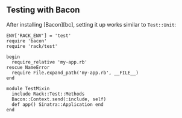Testing with Bacon
------------------

After installing [Bacon][bc], setting it up works similar to `Test::Unit`:

    ENV['RACK_ENV'] = 'test'
    require 'bacon'
    require 'rack/test'
    
    begin 
      require_relative 'my-app.rb'
    rescue NameError
      require File.expand_path('my-app.rb', __FILE__)
    end
 
    module TestMixin
      include Rack::Test::Methods
      Bacon::Context.send(:include, self)
      def app() Sinatra::Application end
    end


